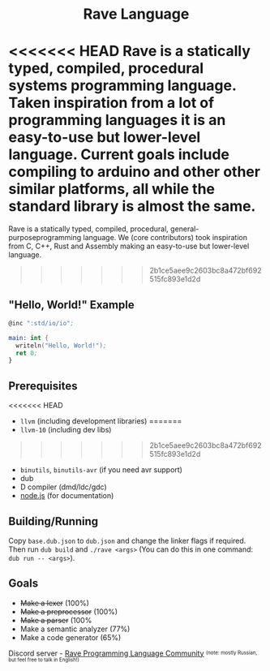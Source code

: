 <h1 align="center">Rave Language</h1>

<<<<<<< HEAD
Rave is a statically typed, compiled, procedural systems programming language. Taken
inspiration from a lot of programming languages it is an easy-to-use but lower-level language.
Current goals include compiling to arduino and other other similar platforms, all while the
standard library is almost the same.
=======
Rave is a statically typed, compiled, procedural, general-purposeprogramming language. We (core contributors) took
inspiration from C, C++, Rust and Assembly making an easy-to-use but lower-level language.
>>>>>>> 2b1ce5aee9c2603bc8a472bf692515fc893e1d2d

## "Hello, World!" Example

```nasm
@inc ":std/io/io";

main: int {
  writeln("Hello, World!");
  ret 0;
}
```

## Prerequisites

<<<<<<< HEAD
* `llvm` (including development libraries)
=======
* `llvm-10` (including dev libs)
>>>>>>> 2b1ce5aee9c2603bc8a472bf692515fc893e1d2d
* `binutils`, `binutils-avr` (if you need avr support)
* dub
* D compiler (dmd/ldc/gdc)
* [node.js](https://nodejs.org/) (for documentation)

## Building/Running

Copy `base.dub.json` to `dub.json` and change the linker flags if required.
Then run `dub build` and `./rave <args>` (You can do this in one command: `dub run -- <args>`).

## Goals

* ~~Make a lexer~~ (100%)
* ~~Make a preprocessor~~ (100%)
* ~~Make a parser~~ (100%
* Make a semantic analyzer (77%)
* Make a code generator (65%)

Discord server - [Rave Programming Language Community](https://discord.gg/AfEtyArvsM) <sup><sub>(note: mostly Russian, but feel free to talk in English!)</sub></sup>
